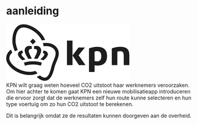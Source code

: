 
# aanleiding

![KPN](../public/kpn_logo.png)  
KPN wilt graag weten hoeveel CO2 uitstoot haar werknemers veroorzaken.  
Om hier achter te komen gaat KPN een nieuwe mobilisatieapp introduceren  
die ervoor zorgt dat de werknemers zelf hun route kunne selecteren en hun  
type voertuig om zo hun CO2 uitstoot te berekenen.  

Dit is belangrijk omdat ze de resultaten kunnen doorgeven aan de overheid.

